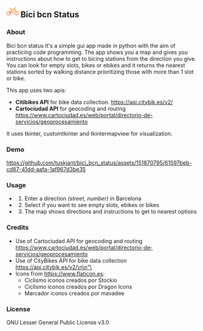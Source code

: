 ## ![bicicleta](https://github.com/tuskjant/bici_bcn_status/blob/main/images/bicicleta.png?raw=true)   Bici bcn Status

### About
Bici bcn status 
It's a simple gui app made in python with the aim of practicing code 
programming.
The app shows you a map and gives you instructions about how to get to 
bicing stations from the direction you give. You can look for empty slots, 
bikes or ebikes and it returns the nearest stations sorted by walking distance prioritizing 
those with more than 1 slot or bike.


This app uses two apis: 
+ **Citibikes API** for bike data collection. https://api.citybik.es/v2/
+ **Cartociudad API** for geocoding and routing https://www.cartociudad.es/web/portal/directorio-de-servicios/geoprocesamiento

It uses tkinter, customtkinter and tkintermapview for visualization.
### Demo


https://github.com/tuskjant/bici_bcn_status/assets/151870795/61597beb-cd87-41dd-aafa-1af967d3be35



### Usage
+ 1. Enter a direction *(street, number)* in Barcelona
+ 2. Select if you want to see empty slots, ebikes or bikes
+ 3. The map shows directions and instructions to get to nearest options

### Credits
+ Use of Cartociudad API for geocoding and routing https://www.cartociudad.es/web/portal/directorio-de-servicios/geoprocesamiento
+ Use of CityBikes API for bike data collection https://api.citybik.es/v2/\n\n"\
+ Icons from https://www.flaticon.es:
  +  Ciclismo iconos creados por Stockio
  +  Ciclismo iconos creados por Dragon Icons
  +  Marcador iconos creados por mavadee
### License
GNU Lesser General Public License v3.0
